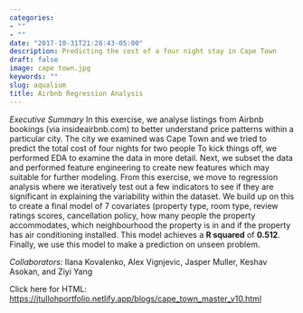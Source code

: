 ```yaml
---
categories:
- ""
- ""
date: "2017-10-31T21:28:43-05:00"
description: Predicting the cost of a four night stay in Cape Town
draft: false
image: cape town.jpg
keywords: ""
slug: aqualium
title: Airbnb Regression Analysis
---
```

*Executive Summary*
In this exercise, we analyse listings from Airbnb bookings (via insideairbnb.com) to better understand price patterns within a particular city. The city we examined was Cape Town and we tried to predict the total cost of four nights for two people
To kick things off, we performed EDA to examine the data in more detail. Next, we subset the data and performed feature engineering to create new features which may suitable for further modeling.
From this exercise, we move to regression analysis where we iteratively test out a few indicators to see if they are significant in explaining the variability within the dataset.
We build up on this to create a final model of 7 covariates (property type, room type, review ratings scores,  cancellation policy,  how many people the property accommodates, which neighbourhood the property is in and if the property has air conditioning installed. This model achieves a **R squared** of **0.512**. Finally, we use this model to make a prediction on unseen problem.

*Collaborators:* Ilana Kovalenko, Alex Vignjevic, Jasper Muller, Keshav Asokan, and Ziyi Yang 

Click here for HTML: <https://jtullohportfolio.netlify.app/blogs/cape_town_master_v10.html>